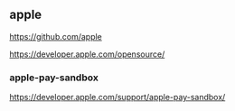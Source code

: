 ## apple
https://github.com/apple

https://developer.apple.com/opensource/

### apple-pay-sandbox
https://developer.apple.com/support/apple-pay-sandbox/
